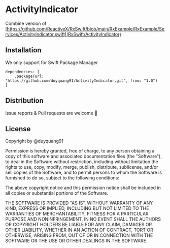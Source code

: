 # ActivityIndicator
Combine version of [https://github.com/ReactiveX/RxSwift/blob/main/RxExample/RxExample/Services/ActivityIndicator.swift](RxSwift/ActivityIndicator)

## Installation
We only support for Swift Package Manager

```
dependencies: [
    .package(url: "https://github.com/duyquang91/ActivityIndicator.git", from: "1.0")
]
```

## Distribution
Issue reports & Pull requests are welcome 🤗

## License
Copyright by @duyquang91

Permission is hereby granted, free of charge, to any person obtaining a copy of this software and associated documentation files (the "Software"), to deal in the Software without restriction, including without limitation the rights to use, copy, modify, merge, publish, distribute, sublicense, and/or sell copies of the Software, and to permit persons to whom the Software is furnished to do so, subject to the following conditions:

The above copyright notice and this permission notice shall be included in all copies or substantial portions of the Software.

THE SOFTWARE IS PROVIDED "AS IS", WITHOUT WARRANTY OF ANY KIND, EXPRESS OR IMPLIED, INCLUDING BUT NOT LIMITED TO THE WARRANTIES OF MERCHANTABILITY, FITNESS FOR A PARTICULAR PURPOSE AND NONINFRINGEMENT. IN NO EVENT SHALL THE AUTHORS OR COPYRIGHT HOLDERS BE LIABLE FOR ANY CLAIM, DAMAGES OR OTHER LIABILITY, WHETHER IN AN ACTION OF CONTRACT, TORT OR OTHERWISE, ARISING FROM, OUT OF OR IN CONNECTION WITH THE SOFTWARE OR THE USE OR OTHER DEALINGS IN THE SOFTWARE.

